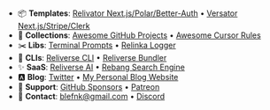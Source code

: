 - 📦 **Templates**: [Relivator Next.js/Polar/Better-Auth](https://github.com/blefnk/relivator-nextjs-template) • [Versator Next.js/Stripe/Clerk](https://github.com/blefnk/versator-nextjs-template)
- 📝 **Collections**: [Awesome GitHub Projects](https://github.com/blefnk/awesome-github-projects) • [Awesome Cursor Rules](https://github.com/blefnk/awesome-cursor-rules)
- ✂️ **Libs**: [Terminal Prompts](https://github.com/reliverse/terminal-prompts) • [Relinka Logger](https://github.com/reliverse/relinka-logger)
- 🧰 **CLIs**: [Reliverse CLI](https://github.com/reliverse/cli-website-builder) • [Reliverse Bundler](https://github.com/reliverse/relidler-reliverse-bundler)
- ✨ **SaaS**: [Reliverse AI](https://reliverse.org) • [Rebang Search Engine](https://rebang.reliverse.org)
- 🅰️ **Blog**: [Twitter](https://x.com/blefnk) • [My Personal Blog Website](https://blefnk.reliverse.org)
- 🤝 **Support**: [GitHub Sponsors](https://github.com/sponsors/blefnk) • [Patreon](https://patreon.com/c/blefnk/membership)
- 💬 **Contact**: <blefnk@gmail.com> • [Discord](https://discord.gg/Pb8uKbwpsJ)
